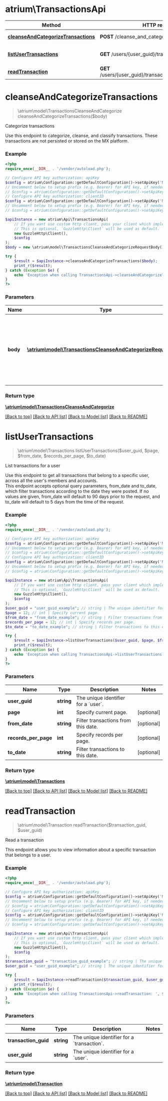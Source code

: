 # atrium\TransactionsApi

Method | HTTP request | Description
------------- | ------------- | -------------
[**cleanseAndCategorizeTransactions**](TransactionsApi.md#cleanseAndCategorizeTransactions) | **POST** /cleanse_and_categorize | Categorize transactions
[**listUserTransactions**](TransactionsApi.md#listUserTransactions) | **GET** /users/{user_guid}/transactions | List transactions for a user
[**readTransaction**](TransactionsApi.md#readTransaction) | **GET** /users/{user_guid}/transactions/{transaction_guid} | Read a transaction


# **cleanseAndCategorizeTransactions**
> \atrium\model\TransactionsCleanseAndCategorize cleanseAndCategorizeTransactions($body)

Categorize transactions

Use this endpoint to categorize, cleanse, and classify transactions. These transactions are not persisted or stored on the MX platform.

### Example
```php
<?php
require_once(__DIR__ . '/vendor/autoload.php');

// Configure API key authorization: apiKey
$config = atrium\Configuration::getDefaultConfiguration()->setApiKey('MX-API-Key', 'YOUR_API_KEY');
// Uncomment below to setup prefix (e.g. Bearer) for API key, if needed
// $config = atrium\Configuration::getDefaultConfiguration()->setApiKeyPrefix('MX-API-Key', 'Bearer');
// Configure API key authorization: clientID
$config = atrium\Configuration::getDefaultConfiguration()->setApiKey('MX-Client-ID', 'YOUR_API_KEY');
// Uncomment below to setup prefix (e.g. Bearer) for API key, if needed
// $config = atrium\Configuration::getDefaultConfiguration()->setApiKeyPrefix('MX-Client-ID', 'Bearer');

$apiInstance = new atrium\Api\TransactionsApi(
    // If you want use custom http client, pass your client which implements `GuzzleHttp\ClientInterface`.
    // This is optional, `GuzzleHttp\Client` will be used as default.
    new GuzzleHttp\Client(),
    $config
);
$body = new \atrium\model\TransactionsCleanseAndCategorizeRequestBody(); // \atrium\model\TransactionsCleanseAndCategorizeRequestBody | User object to be created with optional parameters (amount, type) amd required parameters (description, identifier)

try {
    $result = $apiInstance->cleanseAndCategorizeTransactions($body);
    print_r($result);
} catch (Exception $e) {
    echo 'Exception when calling TransactionsApi->cleanseAndCategorizeTransactions: ', $e->getMessage(), PHP_EOL;
}
?>
```

### Parameters

Name | Type | Description  | Notes
------------- | ------------- | ------------- | -------------
 **body** | [**\atrium\model\TransactionsCleanseAndCategorizeRequestBody**](../Model/TransactionsCleanseAndCategorizeRequestBody.md)| User object to be created with optional parameters (amount, type) amd required parameters (description, identifier) |

### Return type

[**\atrium\model\TransactionsCleanseAndCategorize**](../Model/TransactionsCleanseAndCategorize.md)

[[Back to top]](#) [[Back to API list]](../../README.md#documentation-for-api-endpoints) [[Back to Model list]](../../README.md#documentation-for-models) [[Back to README]](../../README.md)

# **listUserTransactions**
> \atrium\model\Transactions listUserTransactions($user_guid, $page, $from_date, $records_per_page, $to_date)

List transactions for a user

Use this endpoint to get all transactions that belong to a specific user, across all the user's members and accounts.<br> This endpoint accepts optional query parameters, from_date and to_date, which filter transactions according to the date they were posted. If no values are given, from_date will default to 90 days prior to the request, and to_date will default to 5 days from the time of the request.

### Example
```php
<?php
require_once(__DIR__ . '/vendor/autoload.php');

// Configure API key authorization: apiKey
$config = atrium\Configuration::getDefaultConfiguration()->setApiKey('MX-API-Key', 'YOUR_API_KEY');
// Uncomment below to setup prefix (e.g. Bearer) for API key, if needed
// $config = atrium\Configuration::getDefaultConfiguration()->setApiKeyPrefix('MX-API-Key', 'Bearer');
// Configure API key authorization: clientID
$config = atrium\Configuration::getDefaultConfiguration()->setApiKey('MX-Client-ID', 'YOUR_API_KEY');
// Uncomment below to setup prefix (e.g. Bearer) for API key, if needed
// $config = atrium\Configuration::getDefaultConfiguration()->setApiKeyPrefix('MX-Client-ID', 'Bearer');

$apiInstance = new atrium\Api\TransactionsApi(
    // If you want use custom http client, pass your client which implements `GuzzleHttp\ClientInterface`.
    // This is optional, `GuzzleHttp\Client` will be used as default.
    new GuzzleHttp\Client(),
    $config
);
$user_guid = "user_guid_example"; // string | The unique identifier for a `user`.
$page = 12; // int | Specify current page.
$from_date = "from_date_example"; // string | Filter transactions from this date.
$records_per_page = 12; // int | Specify records per page.
$to_date = "to_date_example"; // string | Filter transactions to this date.

try {
    $result = $apiInstance->listUserTransactions($user_guid, $page, $from_date, $records_per_page, $to_date);
    print_r($result);
} catch (Exception $e) {
    echo 'Exception when calling TransactionsApi->listUserTransactions: ', $e->getMessage(), PHP_EOL;
}
?>
```

### Parameters

Name | Type | Description  | Notes
------------- | ------------- | ------------- | -------------
 **user_guid** | **string**| The unique identifier for a &#x60;user&#x60;. |
 **page** | **int**| Specify current page. | [optional]
 **from_date** | **string**| Filter transactions from this date. | [optional]
 **records_per_page** | **int**| Specify records per page. | [optional]
 **to_date** | **string**| Filter transactions to this date. | [optional]

### Return type

[**\atrium\model\Transactions**](../Model/Transactions.md)

[[Back to top]](#) [[Back to API list]](../../README.md#documentation-for-api-endpoints) [[Back to Model list]](../../README.md#documentation-for-models) [[Back to README]](../../README.md)

# **readTransaction**
> \atrium\model\Transaction readTransaction($transaction_guid, $user_guid)

Read a transaction

This endpoint allows you to view information about a specific transaction that belongs to a user.<br>

### Example
```php
<?php
require_once(__DIR__ . '/vendor/autoload.php');

// Configure API key authorization: apiKey
$config = atrium\Configuration::getDefaultConfiguration()->setApiKey('MX-API-Key', 'YOUR_API_KEY');
// Uncomment below to setup prefix (e.g. Bearer) for API key, if needed
// $config = atrium\Configuration::getDefaultConfiguration()->setApiKeyPrefix('MX-API-Key', 'Bearer');
// Configure API key authorization: clientID
$config = atrium\Configuration::getDefaultConfiguration()->setApiKey('MX-Client-ID', 'YOUR_API_KEY');
// Uncomment below to setup prefix (e.g. Bearer) for API key, if needed
// $config = atrium\Configuration::getDefaultConfiguration()->setApiKeyPrefix('MX-Client-ID', 'Bearer');

$apiInstance = new atrium\Api\TransactionsApi(
    // If you want use custom http client, pass your client which implements `GuzzleHttp\ClientInterface`.
    // This is optional, `GuzzleHttp\Client` will be used as default.
    new GuzzleHttp\Client(),
    $config
);
$transaction_guid = "transaction_guid_example"; // string | The unique identifier for a `transaction`.
$user_guid = "user_guid_example"; // string | The unique identifier for a `user`.

try {
    $result = $apiInstance->readTransaction($transaction_guid, $user_guid);
    print_r($result);
} catch (Exception $e) {
    echo 'Exception when calling TransactionsApi->readTransaction: ', $e->getMessage(), PHP_EOL;
}
?>
```

### Parameters

Name | Type | Description  | Notes
------------- | ------------- | ------------- | -------------
 **transaction_guid** | **string**| The unique identifier for a &#x60;transaction&#x60;. |
 **user_guid** | **string**| The unique identifier for a &#x60;user&#x60;. |

### Return type

[**\atrium\model\Transaction**](../Model/Transaction.md)

[[Back to top]](#) [[Back to API list]](../../README.md#documentation-for-api-endpoints) [[Back to Model list]](../../README.md#documentation-for-models) [[Back to README]](../../README.md)

